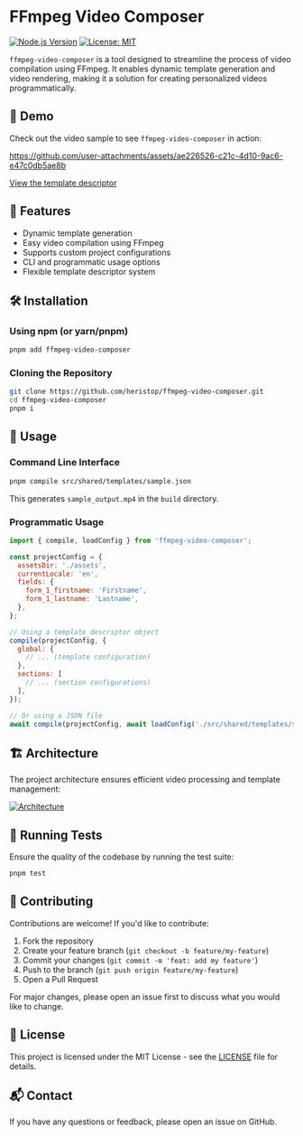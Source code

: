 # FFmpeg Video Composer

[![Node.js Version](https://img.shields.io/badge/node-%3E%3D18.x-brightgreen.svg)](https://nodejs.org/en/) [![License: MIT](https://img.shields.io/badge/License-MIT-yellow.svg)](https://opensource.org/licenses/MIT)

`ffmpeg-video-composer` is a tool designed to streamline the process of video compilation using FFmpeg. It enables dynamic template generation and video rendering, making it a solution for creating personalized videos programmatically.

## 🎥 Demo

Check out the video sample to see `ffmpeg-video-composer` in action:

https://github.com/user-attachments/assets/ae226526-c21c-4d10-9ac6-e47c0db5ae8b

[View the template descriptor](https://github.com/heristop/ffmpeg-video-composer/blob/main/src/shared/templates/sample.json)

## 🚀 Features

- Dynamic template generation
- Easy video compilation using FFmpeg
- Supports custom project configurations
- CLI and programmatic usage options
- Flexible template descriptor system

## 🛠 Installation

### Using npm (or yarn/pnpm)

```bash
pnpm add ffmpeg-video-composer
```

### Cloning the Repository

```bash
git clone https://github.com/heristop/ffmpeg-video-composer.git
cd ffmpeg-video-composer
pnpm i
```

## 📖 Usage

### Command Line Interface

```bash
pnpm compile src/shared/templates/sample.json
```

This generates `sample_output.mp4` in the `build` directory.

### Programmatic Usage

```javascript
import { compile, loadConfig } from 'ffmpeg-video-composer';

const projectConfig = {
  assetsDir: './assets',
  currentLocale: 'en',
  fields: {
    form_1_firstname: 'Firstname',
    form_1_lastname: 'Lastname',
  },
};

// Using a template descriptor object
compile(projectConfig, {
  global: {
    // ... (template configuration)
  },
  sections: [
    // ... (section configurations)
  ],
});

// Or using a JSON file
await compile(projectConfig, await loadConfig('./src/shared/templates/sample.json'));
```

## 🏗 Architecture

The project architecture ensures efficient video processing and template management:

[![Architecture](https://github.com/heristop/ffmpeg-video-composer/blob/main/graph.svg)](https://github.com/heristop/ffmpeg-video-composer/blob/main/graph.svg)

## 🧪 Running Tests

Ensure the quality of the codebase by running the test suite:

```bash
pnpm test
```

## 🤝 Contributing

Contributions are welcome! If you'd like to contribute:

1. Fork the repository
2. Create your feature branch (`git checkout -b feature/my-feature`)
3. Commit your changes (`git commit -m 'feat: add my feature'`)
4. Push to the branch (`git push origin feature/my-feature`)
5. Open a Pull Request

For major changes, please open an issue first to discuss what you would like to change.

## 📄 License

This project is licensed under the MIT License - see the [LICENSE](LICENSE) file for details.

## 📬 Contact

If you have any questions or feedback, please open an issue on GitHub.